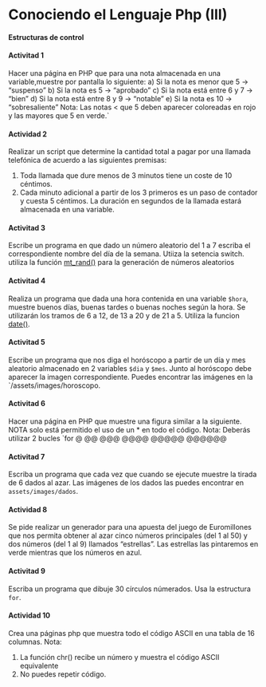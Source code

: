 # Conociendo el Lenguaje Php (III)
####  Estructuras de control

#### Activitad 1
Hacer una página en PHP que para una nota almacenada en una variable,muestre por pantalla lo siguiente:
    a) Si la nota es menor que 5 -> “suspenso”
    b) Si la nota es 5 -> “aprobado”
    c) Si la nota está entre 6 y 7 -> “bien”
    d) Si la nota está entre 8 y 9 -> “notable”
    e) Si la nota es 10  -> “sobresaliente”
Nota: Las notas < que 5 deben aparecer coloreadas en rojo y las mayores que 5 en verde.`


#### Actividad 2
Realizar un script que determine la cantidad total a pagar por una llamada telefónica de acuerdo a las siguientes premisas:
1. Toda llamada que dure menos de 3 minutos tiene un coste de 10 céntimos.
2. Cada minuto adicional a partir de los 3 primeros es un paso de contador y cuesta 5 céntimos.
La duración en segundos de la llamada estará almacenada en una variable.

#### Activitad 3
Escribe un programa en que dado un número aleatorio del 1 a 7 escriba el correspondiente nombre del día de la semana.
Utiiza la setencia switch. utiliza la función [mt_rand()](https://www.php.net/manual/es/function.mt-rand.php) para la generación de 
números aleatorios

#### Activitad 4
Realiza un programa que dada una hora contenida en una variable `$hora`, muestre buenos días, buenas tardes o buenas noches según la hora.
Se utilizarán los tramos de 6 a 12, de 13 a 20 y de 21 a 5. Utiliza la funcion [date()](https://www.php.net/manual/es/function.date.php).

#### Activitad 5
Escribe un programa que nos diga el horóscopo a partir de un día y mes aleatorio almacenado en 2 variables `$dia` y `$mes`.
Junto al horóscopo debe aparecer la imagen correspondiente. Puedes encontrar las imágenes en la `/assets/images/horoscopo.

#### Activitad 6
Hacer una página en PHP que muestre una figura similar a la siguiente. NOTA solo está permitido el uso de un * en todo el código.
Nota: Deberás utilizar 2 bucles `for
 @
 @@
 @@@
 @@@@
 @@@@@ 
 @@@@@@

#### Activitad 7
Escriba un programa que cada vez que cuando se ejecute muestre la tirada de 6 dados al azar. Las imágenes de los dados las puedes encontrar en `assets/images/dados`.

#### Actividad 8
Se pide realizar un generador para una apuesta del juego de Euromillones que nos permita obtener al azar cinco números
principales (del 1 al 50) y dos números (del 1 al 9) llamados “estrellas”.
Las estrellas las pintaremos en verde mientras que los números en azul.

#### Activitad 9
Escriba un programa que dibuje 30 círculos númerados. Usa la estructura `for`.

#### Actividad 10
Crea una páginas php que muestra todo el código ASCII en una tabla de 16 columnas.
Nota:
1. La función chr() recibe un número y muestra el código ASCII equivalente
2. No puedes repetir código.
